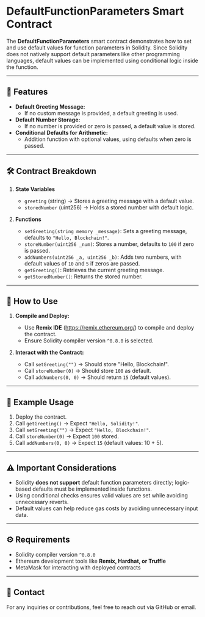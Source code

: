 # DefaultFunctionParameters Smart Contract

The **DefaultFunctionParameters** smart contract demonstrates how to set and use default values for function parameters in Solidity. Since Solidity does not natively support default parameters like other programming languages, default values can be implemented using conditional logic inside the function.

---

## 📄 Features

- **Default Greeting Message:**  
  - If no custom message is provided, a default greeting is used.
- **Default Number Storage:**  
  - If no number is provided or zero is passed, a default value is stored.
- **Conditional Defaults for Arithmetic:**  
  - Addition function with optional values, using defaults when zero is passed.

---

## 🛠️ Contract Breakdown

1. **State Variables**
   - `greeting` (string) → Stores a greeting message with a default value.
   - `storedNumber` (uint256) → Holds a stored number with default logic.

2. **Functions**
   - `setGreeting(string memory _message)`: Sets a greeting message, defaults to `"Hello, Blockchain!"`.
   - `storeNumber(uint256 _num)`: Stores a number, defaults to `100` if zero is passed.
   - `addNumbers(uint256 _a, uint256 _b)`: Adds two numbers, with default values of `10` and `5` if zeros are passed.
   - `getGreeting()`: Retrieves the current greeting message.
   - `getStoredNumber()`: Returns the stored number.

---

## 🚀 How to Use

1. **Compile and Deploy:**  
   - Use **Remix IDE** (https://remix.ethereum.org/) to compile and deploy the contract.
   - Ensure Solidity compiler version `^0.8.0` is selected.

2. **Interact with the Contract:**  
   - Call `setGreeting("")` → Should store "Hello, Blockchain!".  
   - Call `storeNumber(0)` → Should store `100` as default.  
   - Call `addNumbers(0, 0)` → Should return `15` (default values).  

---

## 📌 Example Usage

1. Deploy the contract.
2. Call `getGreeting()` → Expect `"Hello, Solidity!"`.
3. Call `setGreeting("")` → Expect `"Hello, Blockchain!"`.
4. Call `storeNumber(0)` → Expect `100` stored.
5. Call `addNumbers(0, 0)` → Expect `15` (default values: 10 + 5).

---

## ⚠️ Important Considerations

- Solidity **does not support** default function parameters directly; logic-based defaults must be implemented inside functions.
- Using conditional checks ensures valid values are set while avoiding unnecessary reverts.
- Default values can help reduce gas costs by avoiding unnecessary input data.

---

## ⚙️ Requirements

- Solidity compiler version `^0.8.0`
- Ethereum development tools like **Remix, Hardhat, or Truffle**
- MetaMask for interacting with deployed contracts

---

## 📧 Contact

For any inquiries or contributions, feel free to reach out via GitHub or email.
